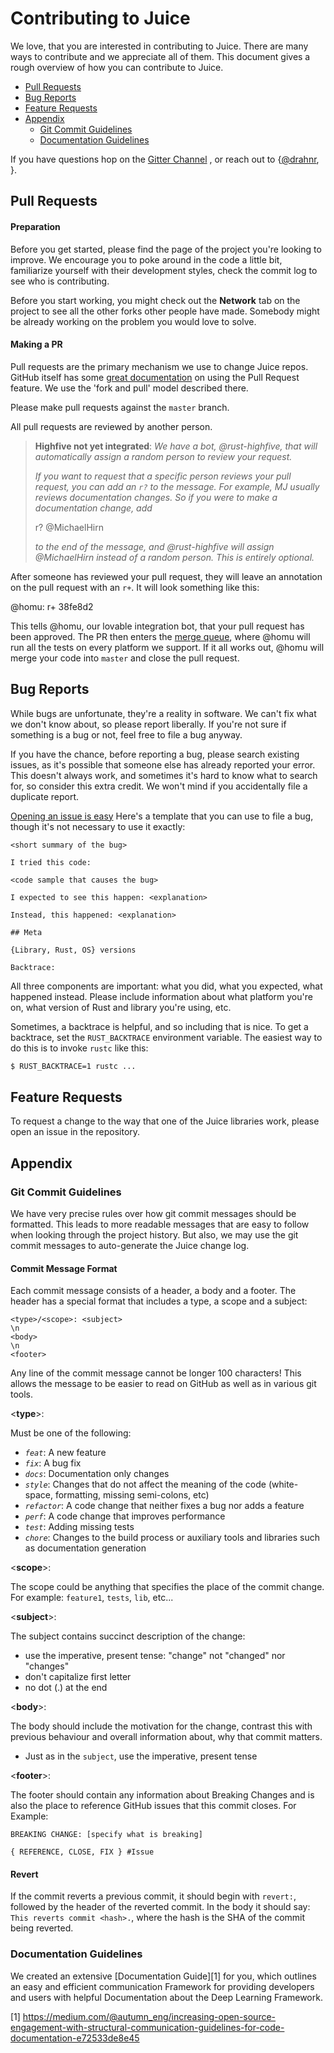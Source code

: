 # Contributing to Juice

We love, that you are interested in contributing to Juice. There are many ways
to contribute and we appreciate all of them. This document gives a rough
overview of how you can contribute to Juice.

* [Pull Requests](#pull-requests)
* [Bug Reports](#bug-reports)
* [Feature Requests](#feature-requests)
* [Appendix](#appendix)
  * [Git Commit Guidelines](#git-commit-guidelines)
  * [Documentation Guidelines](#documentation-guidelines)


If you have questions hop on the [Gitter Channel][chat]
, or reach out to {[@drahnr][drahnr], }.

## Pull Requests

#### Preparation

Before you get started, please find the page of the project you're looking to
improve. We encourage you to poke around in the code a little bit, familiarize
yourself with their development styles, check the commit log to see who is
contributing.

Before you start working, you might check out the **Network** tab on the project
to see all the other forks other people have made. Somebody might be already
working on the problem you would love to solve.

#### Making a PR

Pull requests are the primary mechanism we use to change Juice repos. GitHub
itself has some [great documentation](https://help.github.com/articles/using-pull-requests/)
on using the Pull Request feature. We use the 'fork and pull' model described
there.

Please make pull requests against the `master` branch.

All pull requests are reviewed by another person.

> **Highfive not yet integrated**:
> *We have a bot, @rust-highfive, that will automatically assign a random*
> *person to review your request.*
>
> *If you want to request that a specific person reviews your pull request,*
> *you can add an `r?` to the message. For example, MJ usually reviews*
> *documentation changes. So if you were to make a documentation change, add*
>
>    r? @MichaelHirn
>
> *to the end of the message, and @rust-highfive will assign @MichaelHirn*
> *instead of a random person. This is entirely optional.*

After someone has reviewed your pull request, they will leave an annotation
on the pull request with an `r+`. It will look something like this:

   @homu: r+ 38fe8d2

This tells @homu, our lovable integration bot, that your pull request has
been approved. The PR then enters the
[merge queue](http://buildbot.rust-lang.org/homu/queue/rust), where
@homu will run all the tests on every platform we support. If it all works
out, @homu will merge your code into `master` and close the pull request.

## Bug Reports

While bugs are unfortunate, they're a reality in software. We can't fix what we
don't know about, so please report liberally. If you're not sure if something
is a bug or not, feel free to file a bug anyway.

If you have the chance, before reporting a bug, please search existing issues,
as it's possible that someone else has already reported your error. This doesn't
always work, and sometimes it's hard to know what to search for, so consider this
extra credit. We won't mind if you accidentally file a duplicate report.

[Opening an issue is easy](https://guides.github.com/features/issues/)
Here's a template that you can use to file a bug, though it's not necessary to
use it exactly:

    <short summary of the bug>

    I tried this code:

    <code sample that causes the bug>

    I expected to see this happen: <explanation>

    Instead, this happened: <explanation>

    ## Meta

    {Library, Rust, OS} versions

    Backtrace:

All three components are important: what you did, what you expected, what
happened instead. Please include information about what platform you're on, what
version of Rust and library you're using, etc.

Sometimes, a backtrace is helpful, and so including that is nice. To get
a backtrace, set the `RUST_BACKTRACE` environment variable. The easiest way
to do this is to invoke `rustc` like this:

```bash
$ RUST_BACKTRACE=1 rustc ...
```

## Feature Requests

To request a change to the way that one of the Juice libraries work, please
open an issue in the repository.

## Appendix

### Git Commit Guidelines

We have very precise rules over how git commit messages should be formatted.
This leads to more readable messages that are easy to follow when looking
through the project history. But also, we may use the git commit messages to
auto-generate the Juice change log.

#### Commit Message Format

Each commit message consists of a header, a body and a footer. The header has a
special format that includes a type, a scope and a subject:

    <type>/<scope>: <subject>
    \n
    <body>
    \n
    <footer>

Any line of the commit message cannot be longer 100 characters! This allows the
message to be easier to read on GitHub as well as in various git tools.

<**type**>:

Must be one of the following:

- *`feat`*: A new feature
- *`fix`*: A bug fix
- *`docs`*: Documentation only changes
- *`style`*: Changes that do not affect the meaning of the code (white-space, formatting, missing semi-colons, etc)
- *`refactor`*: A code change that neither fixes a bug nor adds a feature
- *`perf`*: A code change that improves performance
- *`test`*: Adding missing tests
- *`chore`*: Changes to the build process or auxiliary tools and libraries such as documentation generation

<**scope**>:

The scope could be anything that specifies the place of the commit change.
For example: `feature1`, `tests`, `lib`, etc...

<**subject**>:

The subject contains succinct description of the change:
- use the imperative, present tense: "change" not "changed" nor "changes"
- don't capitalize first letter
- no dot (.) at the end

<**body**>:

The body should include the motivation for the change, contrast this with
previous behaviour and overall information about, why that commit matters.

- Just as in the `subject`, use the imperative, present tense

<**footer**>:

The footer should contain any information about Breaking Changes and is also the
place to reference GitHub issues that this commit closes. For Example:

    BREAKING CHANGE: [specify what is breaking]

    { REFERENCE, CLOSE, FIX } #Issue


#### Revert

If the commit reverts a previous commit, it should begin with `revert:`,
followed by the header of the reverted commit. In the body it should say:
`This reverts commit <hash>.`, where the hash is the SHA of the commit being
reverted.

### Documentation Guidelines

We created an extensive [Documentation Guide][1] for you, which outlines an easy
and efficient communication Framework for providing developers and users with
helpful Documentation about the Deep Learning Framework.

[1] https://medium.com/@autumn_eng/increasing-open-source-engagement-with-structural-communication-guidelines-for-code-documentation-e72533de8e45

[chat]: https://gitter.im/spearow/juice
[drahnr]: https://github.com/drahnr